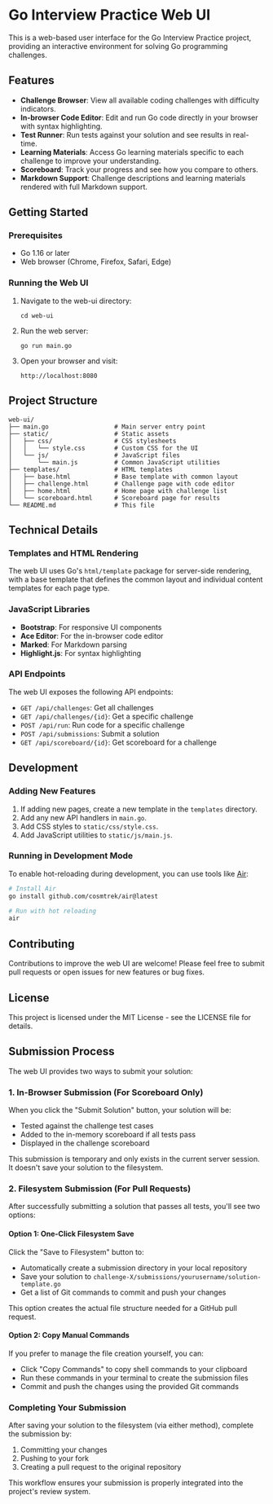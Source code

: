 # Go Interview Practice Web UI

This is a web-based user interface for the Go Interview Practice project, providing an interactive environment for solving Go programming challenges.

## Features

- **Challenge Browser**: View all available coding challenges with difficulty indicators.
- **In-browser Code Editor**: Edit and run Go code directly in your browser with syntax highlighting.
- **Test Runner**: Run tests against your solution and see results in real-time.
- **Learning Materials**: Access Go learning materials specific to each challenge to improve your understanding.
- **Scoreboard**: Track your progress and see how you compare to others.
- **Markdown Support**: Challenge descriptions and learning materials rendered with full Markdown support.

## Getting Started

### Prerequisites

- Go 1.16 or later
- Web browser (Chrome, Firefox, Safari, Edge)

### Running the Web UI

1. Navigate to the web-ui directory:
   ```
   cd web-ui
   ```

2. Run the web server:
   ```
   go run main.go
   ```

3. Open your browser and visit:
   ```
   http://localhost:8080
   ```

## Project Structure

```
web-ui/
├── main.go                  # Main server entry point
├── static/                  # Static assets
│   ├── css/                 # CSS stylesheets
│   │   └── style.css        # Custom CSS for the UI
│   └── js/                  # JavaScript files
│       └── main.js          # Common JavaScript utilities
├── templates/               # HTML templates
│   ├── base.html            # Base template with common layout
│   ├── challenge.html       # Challenge page with code editor
│   ├── home.html            # Home page with challenge list
│   └── scoreboard.html      # Scoreboard page for results
└── README.md                # This file
```

## Technical Details

### Templates and HTML Rendering

The web UI uses Go's `html/template` package for server-side rendering, with a base template that defines the common layout and individual content templates for each page type.

### JavaScript Libraries

- **Bootstrap**: For responsive UI components
- **Ace Editor**: For the in-browser code editor
- **Marked**: For Markdown parsing
- **Highlight.js**: For syntax highlighting

### API Endpoints

The web UI exposes the following API endpoints:

- `GET /api/challenges`: Get all challenges
- `GET /api/challenges/{id}`: Get a specific challenge
- `POST /api/run`: Run code for a specific challenge
- `POST /api/submissions`: Submit a solution
- `GET /api/scoreboard/{id}`: Get scoreboard for a challenge

## Development

### Adding New Features

1. If adding new pages, create a new template in the `templates` directory.
2. Add any new API handlers in `main.go`.
3. Add CSS styles to `static/css/style.css`.
4. Add JavaScript utilities to `static/js/main.js`.

### Running in Development Mode

To enable hot-reloading during development, you can use tools like [Air](https://github.com/cosmtrek/air):

```bash
# Install Air
go install github.com/cosmtrek/air@latest

# Run with hot reloading
air
```

## Contributing

Contributions to improve the web UI are welcome! Please feel free to submit pull requests or open issues for new features or bug fixes.

## License

This project is licensed under the MIT License - see the LICENSE file for details. 

## Submission Process

The web UI provides two ways to submit your solution:

### 1. In-Browser Submission (For Scoreboard Only)

When you click the "Submit Solution" button, your solution will be:
- Tested against the challenge test cases
- Added to the in-memory scoreboard if all tests pass
- Displayed in the challenge scoreboard

This submission is temporary and only exists in the current server session. It doesn't save your solution to the filesystem.

### 2. Filesystem Submission (For Pull Requests)

After successfully submitting a solution that passes all tests, you'll see two options:

#### Option 1: One-Click Filesystem Save

Click the "Save to Filesystem" button to:
- Automatically create a submission directory in your local repository
- Save your solution to `challenge-X/submissions/yourusername/solution-template.go`
- Get a list of Git commands to commit and push your changes

This option creates the actual file structure needed for a GitHub pull request.

#### Option 2: Copy Manual Commands

If you prefer to manage the file creation yourself, you can:
- Click "Copy Commands" to copy shell commands to your clipboard
- Run these commands in your terminal to create the submission files
- Commit and push the changes using the provided Git commands

### Completing Your Submission

After saving your solution to the filesystem (via either method), complete the submission by:
1. Committing your changes
2. Pushing to your fork
3. Creating a pull request to the original repository

This workflow ensures your submission is properly integrated into the project's review system. 